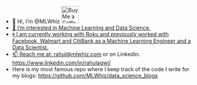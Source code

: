 - 👋 Hi, I’m @MLWhiz <a href='https://ko-fi.com/rahulagarwal' target='_blank'><img height='35' style='border:0px;height:46px;' src='https://az743702.vo.msecnd.net/cdn/kofi3.png?v=0' border='0' alt='Buy Me a Coffee at ko-fi.com' />
- 👀 I’m interested in Machine Learning and Data Science.
- :cyclone: I am currently working with Roku and previously worked with Facebook, Walmart and CitiBank as a Machine Learning Engineer and a Data Scientist.
- :mailbox: Reach me at: rahul@mlwhiz.com or on Linkedin: https://www.linkedin.com/in/rahulagwl/
- Here is my most famous repo where I keep track of the code I write for my blogs: https://github.com/MLWhiz/data_science_blogs
